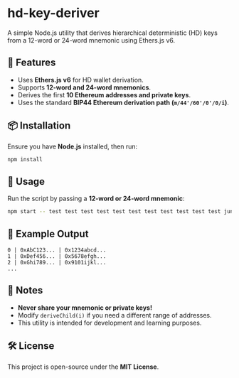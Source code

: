 # hd-key-deriver

A simple Node.js utility that derives hierarchical deterministic (HD) keys from a 12-word or 24-word mnemonic using Ethers.js v6.

## 🚀 Features
- Uses **Ethers.js v6** for HD wallet derivation.
- Supports **12-word and 24-word mnemonics**.
- Derives the first **10 Ethereum addresses and private keys**.
- Uses the standard **BIP44 Ethereum derivation path (`m/44'/60'/0'/0/i`)**.

## 📦 Installation
Ensure you have **Node.js** installed, then run:

```sh
npm install
```

## 🔧 Usage
Run the script by passing a **12-word or 24-word mnemonic**:

```sh
npm start -- test test test test test test test test test test test junk
```

## 📜 Example Output
```
0 | 0xAbC123... | 0x1234abcd...
1 | 0xDef456... | 0x5678efgh...
2 | 0xGhi789... | 0x9101ijkl...
...
```

## 📌 Notes
- **Never share your mnemonic or private keys!**
- Modify `deriveChild(i)` if you need a different range of addresses.
- This utility is intended for development and learning purposes.

## 🛠️ License
This project is open-source under the **MIT License**.

